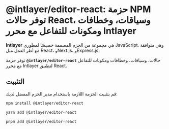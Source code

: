 # @intlayer/editor-react: حزمة NPM توفر حالات React، وسياقات، وخطافات ومكونات للتفاعل مع محرر Intlayer

**Intlayer** هي مجموعة من الحزم المصممة خصيصًا لمطوري JavaScript. وهي متوافقة مع أطر العمل مثل React، وNext.js، وExpress.js.

توفر حزمة **`@intlayer/editor-react`** حالات، وسياقات، وخطافات ومكونات للتفاعل مع محرر Intlayer لتطبيق React.

## التثبيت

قم بتثبيت الحزمة اللازمة باستخدام مدير الحزم المفضل لديك:

```bash
npm install @intlayer/editor-react
```

```bash
yarn add @intlayer/editor-react
```

```bash
pnpm add @intlayer/editor-react
```
